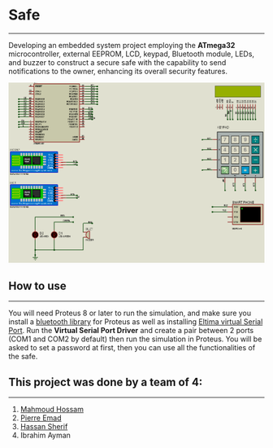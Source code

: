 # Safe
---
Developing an embedded system project employing the __ATmega32__ microcontroller, external EEPROM, LCD, keypad, Bluetooth module, LEDs, and buzzer to construct a secure safe with the capability to send notifications to the owner, enhancing its overall security features.

![Project Design](design\ProjectPicture.JPEG "Project Design")

## How to use
---
You will need Proteus 8 or later to run the simulation, and make sure you install a [bluetooth library](https://www.theengineeringprojects.com/2016/03/bluetooth-library-for-proteus.html) for Proteus as well as installing [Eltima virtual Serial Port](https://www.eltima.com/products/vspdxp/). Run the __Virtual Serial Port Driver__ and create a pair between 2 ports (COM1 and COM2 by default) then run the simulation in Proteus. You will be asked to set a password at first, then you can use all the functionalities of the safe.

## This project was done by a team of 4:
---
1. [Mahmoud Hossam](https://github.com/Derinkuyu)
2. [Pierre Emad](https://github.com/Pierre-Emad)
3. [Hassan Sherif](https://github.com/hassan17996)
4. Ibrahim Ayman
